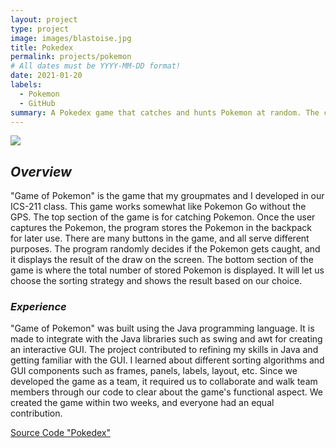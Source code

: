 ```yaml
---
layout: project
type: project
image: images/blastoise.jpg
title: Pokedex
permalink: projects/pokemon
# All dates must be YYYY-MM-DD format!
date: 2021-01-20
labels:
  - Pokemon
  - GitHub
summary: A Pokedex game that catches and hunts Pokemon at random. The caught Pokemon are displayed using the various data structures.
---
```


<img class="ui image" src="{{ site.baseurl }}/images/projects.png">


## _Overview_
"Game of Pokemon" is the game that my groupmates and I developed in our ICS-211 class. This game works somewhat like Pokemon Go without the GPS. The top section of the game is for catching Pokemon. Once the user captures the Pokemon, the program stores the Pokemon in the backpack for later use.  There are many buttons in the game, and all serve different purposes. The program randomly decides if the Pokemon gets caught, and it displays the result of the draw on the screen. The bottom section of the game is where the total number of stored Pokemon is displayed. It will let us choose the sorting strategy and shows the result based on our choice.

 
### _Experience_
"Game of Pokemon" was built using the Java programming language. It is made to integrate with the Java libraries such as swing and awt for creating an interactive GUI. The project contributed to refining my skills in Java and getting familiar with the GUI. I learned about different sorting algorithms and GUI components such as frames, panels, labels, layout, etc.  Since we developed the game as a team, it required us to collaborate and walk team members through our code to clear about the game's functional aspect. We created the game within two weeks, and everyone had an equal contribution. 

[Source Code "Pokedex"](https://github.com/ICSatKCC/Pokedex/tree/develop-Ujj)

